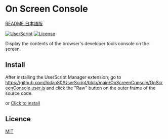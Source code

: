 # On Screen Console

[README 日本語版](./README_ja.md)

[![UserScript](https://img.shields.io/badge/Framework-UserScript-blue.svg)](https://en.wikipedia.org/wiki/Userscript)
[![License](https://img.shields.io/github/license/hidao80/UserScript)](/LICENSE)

Display the contents of the browser's developer tools console on the screen.

## Install
After installing the UserScript Manager extension, go to https://github.com/hidao80/UserScript/blob/main/OnScreenConsole/OnScreenConsole.user.js and click the "Raw" button on the outer frame of the source code.

or [Click to install](https://github.com/hidao80/UserScript/raw/main/OnScreenConsole/OnScreenConsole.user.js)

## Licence

[MIT](/LICENSE)
